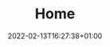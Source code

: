 ---
title: "Home"
date: 2022-02-13T16:27:38+01:00
draft: false
description: "Final year computer science and engineering student at Eurecom and IMT Atlantique. Open source enthusiast and part time freelancer.
<br/><br/>
I'm a software engineer by day, but I'm passionate about a lot of related fields, namely: web, devops, AI/Machine learning, data engineering, cybersecurity and distributed systems.
<br/>
Feel free to check my <a href='/resume.pdf'>resume</a>."
---